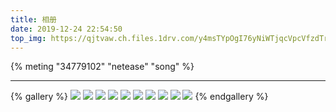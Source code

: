 ```yaml
---
title: 相册
date: 2019-12-24 22:54:50
top_img: https://qjtvaw.ch.files.1drv.com/y4msTYpOgI76yNiWTjqcVpcVfzdTrczkBXzJGsqkpQcLPw4I4TpahUaV2lq5s7kjIqWtjbV8Q9XuXQbX8Qy_KhudLoJutFIhg3BGfYX3I6z7TZngrUOBy58j2QcwTUJbP9e6MEYasJUeA0Reprmo7onm9yFkEsx7cf3qepPOvn5Zin9HqRe9Cj9tfiTQPtU7OBV_VuiZa5httjsK2cG9WGAYg?width=1952&height=1299&cropmode=none
---
```


{% meting "34779102" "netease" "song" %}

---


{% gallery %}
![](https://p5tvaw.ch.files.1drv.com/y4mgkZUMRTywsDqHeXTlB_GjXsHl3ogbxB0LeZA8-Fe4SFvgwpVXkT4is-TLYWefPFxHicCD-f2BTA1X1PxZ0ZfQv8vGbiDNRDDwW8NLYOT64ulOqN_zXwDk2LPSfwV5h9EwtMX4VSQrxE54q_gn0z09U1xFT8wwHVJ8tZnhwpKHFWz-SdE9ecIw6t6da_gaqO_MRV6xMto-MogU9h2mEMIIw?width=2880&height=1800&cropmode=none)
![](https://qjttaw.ch.files.1drv.com/y4mnq6_BPqLVOtjvZKIIsSWcnRrr37QDSBZApHOW6ioF_2_BpO212A-0JcL6a3zUIrK4BRHKImfiBW8FbrIM_S_P72pyD6RjWrfnaEg6byj_39h3WrsAgK7VtD4DT8dfYqlFEn82lyW43jLBEITIpIsw_eEJfPIvbbjJ51BllMozGBkiBBsQ-d_7D66BtBdtL5pjXozcIJdBZXlw11GPtXkeQ?width=960&height=480&cropmode=none)
![](https://p5taaw.ch.files.1drv.com/y4mQtjJMd9_n3jbtvuXBf0bSgnhiJTVeCAebtrOYoPSkemKyFNkwSdNj0o3pk00bnliWFZ2wrLpcsQF2zWGAFKBKXH99yG-L6DTipa-zVqH_b7ukSIlJ2XMfDRXHyhLRXPHlg49ZbFb7V1sCpYZLU-nDbf8e6f_1kOQLaCuJC4hjbuo9roFJV87DG0JVPovAUIcr75nGUiF-hHKKZfO_l7iVw?width=224&height=224&cropmode=none)
![](https://qjtraw.ch.files.1drv.com/y4md3Es6ur1RCQqiuZN1FeK15oSbIDYU_SbIzh4R-KLgB2fOjMYvxVQ2bWoTwCEHOldW1N8zDD5G-bGJMn7nkfoIAo8irx31My-68nx7s7D17-aFGuZcXiIXgJ8RsIcOdwTrfyYx8ldelgdBsLODwJM6lwoMTk2evTn1xrLFpeTpS3W1O4Wca36Gida0VfMcltaXxuSyq4iuo7fhFXfaY5JJQ?width=908&height=1024&cropmode=none)
![](https://qjtsaw.ch.files.1drv.com/y4mpMLII6Wtosqm5wWqSXPsGV1cu9oGQFY9odVJFGOxTdiN8c6FvJnIoHpEIfIt7RiEFrhRMqtfAvwmWCbWKBe3t3aT4DH_JvOOqeDzKQVsUUyhcb6lWIAcaFY4qZew4qh7PY060s8urZiFhrwDDbnzTFXykibC71Aap10ceNza_bkL84zoNkY0AKGhzGSZVYjf4xY_6S7eb0YCfuN4I_mG7Q?width=906&height=966&cropmode=none)
![](https://qjtxaw.ch.files.1drv.com/y4ms3a7g_m4CscB3bn8dZROTu8KP448XmGttHW9w7KkpOVFdCq8VWcmeIgeoagKb0M9Q7uvZzVTGfFrUt1-fG3xDoew-SIa4M9mWEXTRr9CEWQ4on9ivJW8expDN7CctJ9Y7DHrTADzCgY-73DnQUndtqwvhvkIfmdn53JRpC03hna8Z3h4a_-LpuwsHPqEP3yOTXK4ha4Ngq0lA9fDXKqRMA?width=1950&height=1300&cropmode=none)
![](https://qjtwaw.ch.files.1drv.com/y4mRCpWKYm4F30wi_g7e0o2AMLVJ1UQdGnBr7lFlndm69SPXBTQI5pMmVJ_JH7jnzVBqmk3A3Dbmpr7KiSXxYT5ST5S0c1XR6gCbaTavd4C1HTZKjzv0UgO2yueunkuGn8hM9ZoMLOzLwkNC_CVDs56XahMpeAX9AMI6qZlJwEQ_-Sb_R3UfNhUitnPtuPaXlwx8jPqKeeKJ8qtM4JtrD50rA?width=1200&height=500&cropmode=none)
![](https://p5tuaw.ch.files.1drv.com/y4mmiFnb_axc5k1jQw0khViG5Mc_AixvxnRV9W39qWHmT07QMiy3DmYIbILUsHv8LHhjinbul_WaoU0tkz4AEm8NhN_7rBlcT4kzEl4uVelLk5OtEN1Chk3nxvuEVrmJ5RxjxACfF6oc-rrRTvPtAODjnh3rZ-__acF-dce8Ca4dD8WMUEukjF7bCgYLmnupaL04xUaU6gE5hILSyUT7nN1Tw?width=2029&height=1225&cropmode=none)
![](https://qjtvaw.ch.files.1drv.com/y4msTYpOgI76yNiWTjqcVpcVfzdTrczkBXzJGsqkpQcLPw4I4TpahUaV2lq5s7kjIqWtjbV8Q9XuXQbX8Qy_KhudLoJutFIhg3BGfYX3I6z7TZngrUOBy58j2QcwTUJbP9e6MEYasJUeA0Reprmo7onm9yFkEsx7cf3qepPOvn5Zin9HqRe9Cj9tfiTQPtU7OBV_VuiZa5httjsK2cG9WGAYg?width=1952&height=1299&cropmode=none)
![](https://qjtqaw.ch.files.1drv.com/y4mmpVlaCLct744uKuvSV_V6WD6UMI3CFf4yFggl9Wdb-uXqWQ5j-SSgZfmcYN81uT5ZEDHcMK3wKTsbF0LrdP-OQin6zDL5J3UhcrZt5bsOW_KQjVHs15xR792K0mu8NcD3rojXZfqqwEQjEqJNxXVMK_SFuHuCkndlGtsey-HjvsjUGaBxfHxomTMOSfnZs2IkHlgW0FuHoH6tJLL8av_9A?width=1950&height=1300&cropmode=none)
{% endgallery %}